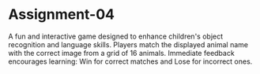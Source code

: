 # Assignment-04
A fun and interactive game designed to enhance children's object recognition and language skills. Players match the displayed animal name with the correct image from a grid of 16 animals. Immediate feedback encourages learning: Win for correct matches and Lose for incorrect ones. 
